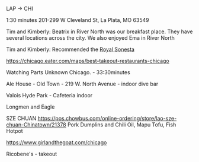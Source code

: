 LAP -> CHI

1:30 minutes
201-299 W Cleveland St, La Plata, MO 63549

Tim and Kimberly: Beatrix in River North was our breakfast place. They have several locations across the city. We also enjoyed Ema in River North 

Tim and Kimberly: Recommended the [Royal Sonesta](https://www.sonesta.com/royal-sonesta/il/chicago/royal-sonesta-chicago-downtown)

https://chicago.eater.com/maps/best-takeout-restaurants-chicago











Watching Parts Unknown Chicago. - 33:30minutes

Ale House - Old Town - 219 W. North Avenue - indoor dive bar

Valois Hyde Park - Cafeteria indoor 

Longmen and Eagle

SZE CHUAN https://pos.chowbus.com/online-ordering/store/lao-sze-chuan-Chinatown/21378 Pork Dumplins and Chili Oil, Mapu Tofu, Fish Hotpot

https://www.girlandthegoat.com/chicago

Ricobene's - takeout